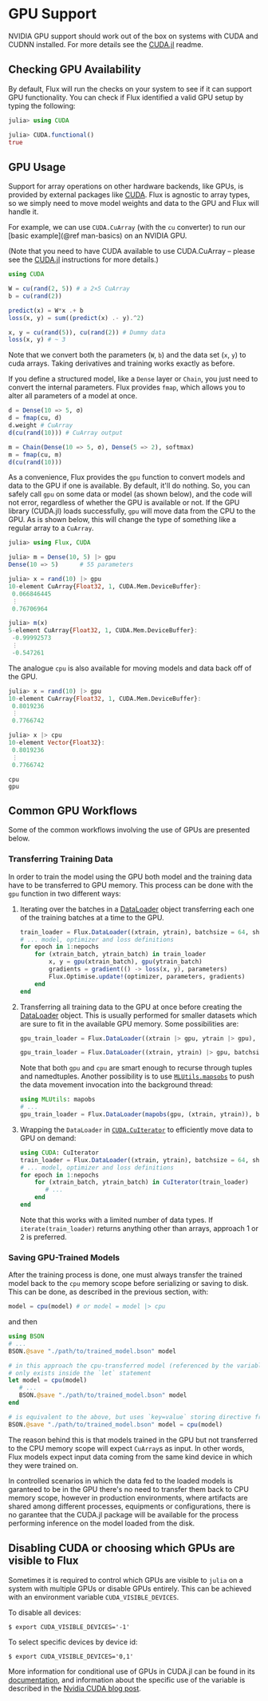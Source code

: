 # GPU Support

NVIDIA GPU support should work out of the box on systems with CUDA and CUDNN installed. For more details see the [CUDA.jl](https://github.com/JuliaGPU/CUDA.jl) readme.

## Checking GPU Availability

By default, Flux will run the checks on your system to see if it can support GPU functionality. You can check if Flux identified a valid GPU setup by typing the following:

```julia
julia> using CUDA

julia> CUDA.functional()
true
```

## GPU Usage

Support for array operations on other hardware backends, like GPUs, is provided by external packages like [CUDA](https://github.com/JuliaGPU/CUDA.jl). Flux is agnostic to array types, so we simply need to move model weights and data to the GPU and Flux will handle it.

For example, we can use `CUDA.CuArray` (with the `cu` converter) to run our [basic example](@ref man-basics) on an NVIDIA GPU.

(Note that you need to have CUDA available to use CUDA.CuArray – please see the [CUDA.jl](https://github.com/JuliaGPU/CUDA.jl) instructions for more details.)

```julia
using CUDA

W = cu(rand(2, 5)) # a 2×5 CuArray
b = cu(rand(2))

predict(x) = W*x .+ b
loss(x, y) = sum((predict(x) .- y).^2)

x, y = cu(rand(5)), cu(rand(2)) # Dummy data
loss(x, y) # ~ 3
```

Note that we convert both the parameters (`W`, `b`) and the data set (`x`, `y`) to cuda arrays. Taking derivatives and training works exactly as before.

If you define a structured model, like a `Dense` layer or `Chain`, you just need to convert the internal parameters. Flux provides `fmap`, which allows you to alter all parameters of a model at once.

```julia
d = Dense(10 => 5, σ)
d = fmap(cu, d)
d.weight # CuArray
d(cu(rand(10))) # CuArray output

m = Chain(Dense(10 => 5, σ), Dense(5 => 2), softmax)
m = fmap(cu, m)
d(cu(rand(10)))
```

As a convenience, Flux provides the `gpu` function to convert models and data to the GPU if one is available. By default, it'll do nothing. So, you can safely call `gpu` on some data or model (as shown below), and the code will not error, regardless of whether the GPU is available or not. If the GPU library (CUDA.jl) loads successfully, `gpu` will move data from the CPU to the GPU. As is shown below, this will change the type of something like a regular array to a `CuArray`.

```julia
julia> using Flux, CUDA

julia> m = Dense(10, 5) |> gpu
Dense(10 => 5)      # 55 parameters

julia> x = rand(10) |> gpu
10-element CuArray{Float32, 1, CUDA.Mem.DeviceBuffer}:
 0.066846445
 ⋮
 0.76706964

julia> m(x)
5-element CuArray{Float32, 1, CUDA.Mem.DeviceBuffer}:
 -0.99992573
 ⋮
 -0.547261
```

The analogue `cpu` is also available for moving models and data back off of the GPU.

```julia
julia> x = rand(10) |> gpu
10-element CuArray{Float32, 1, CUDA.Mem.DeviceBuffer}:
 0.8019236
 ⋮
 0.7766742

julia> x |> cpu
10-element Vector{Float32}:
 0.8019236
 ⋮
 0.7766742
```

```@docs
cpu
gpu
```

## Common GPU Workflows

Some of the common workflows involving the use of GPUs are presented below.

### Transferring Training Data

In order to train the model using the GPU both model and the training data have to be transferred to GPU memory. This process can be done with the `gpu` function in two different ways:

1. Iterating over the batches in a [DataLoader](@ref) object transferring each one of the training batches at a time to the GPU. 
   ```julia
   train_loader = Flux.DataLoader((xtrain, ytrain), batchsize = 64, shuffle = true)
   # ... model, optimizer and loss definitions
   for epoch in 1:nepochs
       for (xtrain_batch, ytrain_batch) in train_loader
           x, y = gpu(xtrain_batch), gpu(ytrain_batch)
           gradients = gradient(() -> loss(x, y), parameters)
           Flux.Optimise.update!(optimizer, parameters, gradients)
       end
   end
   ```

2. Transferring all training data to the GPU at once before creating the [DataLoader](@ref) object. This is usually performed for smaller datasets which are sure to fit in the available GPU memory. Some possibilities are:
   ```julia
   gpu_train_loader = Flux.DataLoader((xtrain |> gpu, ytrain |> gpu), batchsize = 32)
   ```
   ```julia
   gpu_train_loader = Flux.DataLoader((xtrain, ytrain) |> gpu, batchsize = 32)
   ```
   Note that both `gpu` and `cpu` are smart enough to recurse through tuples and namedtuples. Another possibility is to use [`MLUtils.mapsobs`](https://juliaml.github.io/MLUtils.jl/dev/api/#MLUtils.mapobs) to push the data movement invocation into the background thread:
   ```julia
   using MLUtils: mapobs
   # ...
   gpu_train_loader = Flux.DataLoader(mapobs(gpu, (xtrain, ytrain)), batchsize = 16)
   ```

3. Wrapping the `DataLoader` in [`CUDA.CuIterator`](https://cuda.juliagpu.org/stable/usage/memory/#Batching-iterator) to efficiently move data to GPU on demand:
   ```julia
   using CUDA: CuIterator
   train_loader = Flux.DataLoader((xtrain, ytrain), batchsize = 64, shuffle = true)
   # ... model, optimizer and loss definitions
   for epoch in 1:nepochs
       for (xtrain_batch, ytrain_batch) in CuIterator(train_loader)
          # ...
       end
   end
   ```

   Note that this works with a limited number of data types. If `iterate(train_loader)` returns anything other than arrays, approach 1 or 2 is preferred.

### Saving GPU-Trained Models

After the training process is done, one must always transfer the trained model back to the `cpu` memory scope before serializing or saving to disk. This can be done, as described in the previous section, with:
```julia
model = cpu(model) # or model = model |> cpu
```
and then
```julia
using BSON
# ...
BSON.@save "./path/to/trained_model.bson" model

# in this approach the cpu-transferred model (referenced by the variable `model`)
# only exists inside the `let` statement
let model = cpu(model)
   # ...
   BSON.@save "./path/to/trained_model.bson" model
end

# is equivalent to the above, but uses `key=value` storing directive from BSON.jl
BSON.@save "./path/to/trained_model.bson" model = cpu(model)
```
The reason behind this is that models trained in the GPU but not transferred to the CPU memory scope will expect `CuArray`s as input. In other words, Flux models expect input data coming from the same kind device in which they were trained on.

In controlled scenarios in which the data fed to the loaded models is garanteed to be in the GPU there's no need to transfer them back to CPU memory scope, however in production environments, where artifacts are shared among different processes, equipments or configurations, there is no garantee that the CUDA.jl package will be available for the process performing inference on the model loaded from the disk.


## Disabling CUDA or choosing which GPUs are visible to Flux

Sometimes it is required to control which GPUs are visible to `julia` on a system with multiple GPUs or disable GPUs entirely. This can be achieved with an environment variable `CUDA_VISIBLE_DEVICES`.

To disable all devices:
```
$ export CUDA_VISIBLE_DEVICES='-1'
```
To select specific devices by device id:
```
$ export CUDA_VISIBLE_DEVICES='0,1'
```


More information for conditional use of GPUs in CUDA.jl can be found in its [documentation](https://cuda.juliagpu.org/stable/installation/conditional/#Conditional-use), and information about the specific use of the variable is described in the [Nvidia CUDA blog post](https://developer.nvidia.com/blog/cuda-pro-tip-control-gpu-visibility-cuda_visible_devices/).

